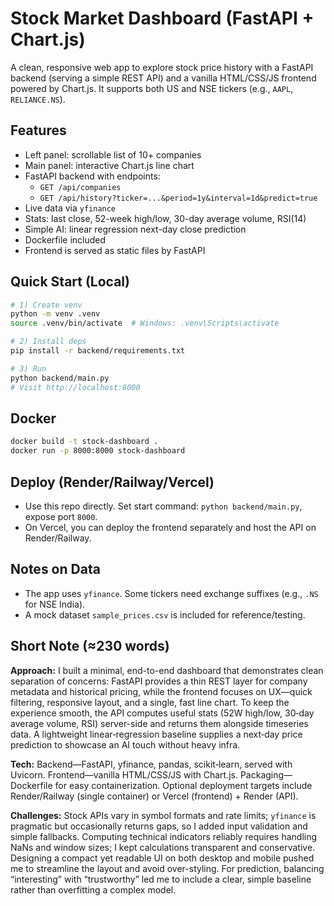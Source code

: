 
# Stock Market Dashboard (FastAPI + Chart.js)

A clean, responsive web app to explore stock price history with a FastAPI backend (serving a simple REST API) and a vanilla HTML/CSS/JS frontend powered by Chart.js. It supports both US and NSE tickers (e.g., `AAPL`, `RELIANCE.NS`).

## Features
- Left panel: scrollable list of 10+ companies
- Main panel: interactive Chart.js line chart
- FastAPI backend with endpoints:
  - `GET /api/companies`
  - `GET /api/history?ticker=...&period=1y&interval=1d&predict=true`
- Live data via `yfinance`
- Stats: last close, 52-week high/low, 30-day average volume, RSI(14)
- Simple AI: linear regression next-day close prediction
- Dockerfile included
- Frontend is served as static files by FastAPI

## Quick Start (Local)
```bash
# 1) Create venv
python -m venv .venv
source .venv/bin/activate  # Windows: .venv\Scripts\activate

# 2) Install deps
pip install -r backend/requirements.txt

# 3) Run
python backend/main.py
# Visit http://localhost:8000
```

## Docker
```bash
docker build -t stock-dashboard .
docker run -p 8000:8000 stock-dashboard
```

## Deploy (Render/Railway/Vercel)
- Use this repo directly. Set start command: `python backend/main.py`, expose port `8000`.
- On Vercel, you can deploy the frontend separately and host the API on Render/Railway.

## Notes on Data
- The app uses `yfinance`. Some tickers need exchange suffixes (e.g., `.NS` for NSE India).
- A mock dataset `sample_prices.csv` is included for reference/testing.

## Short Note (≈230 words)
**Approach:** I built a minimal, end-to-end dashboard that demonstrates clean separation of concerns: FastAPI provides a thin REST layer for company metadata and historical pricing, while the frontend focuses on UX—quick filtering, responsive layout, and a single, fast line chart. To keep the experience smooth, the API computes useful stats (52W high/low, 30‑day average volume, RSI) server-side and returns them alongside timeseries data. A lightweight linear‑regression baseline supplies a next‑day price prediction to showcase an AI touch without heavy infra.

**Tech:** Backend—FastAPI, yfinance, pandas, scikit‑learn, served with Uvicorn. Frontend—vanilla HTML/CSS/JS with Chart.js. Packaging—Dockerfile for easy containerization. Optional deployment targets include Render/Railway (single container) or Vercel (frontend) + Render (API).

**Challenges:** Stock APIs vary in symbol formats and rate limits; `yfinance` is pragmatic but occasionally returns gaps, so I added input validation and simple fallbacks. Computing technical indicators reliably requires handling NaNs and window sizes; I kept calculations transparent and conservative. Designing a compact yet readable UI on both desktop and mobile pushed me to streamline the layout and avoid over-styling. For prediction, balancing “interesting” with “trustworthy” led me to include a clear, simple baseline rather than overfitting a complex model.
